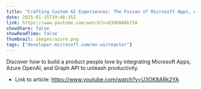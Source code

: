 ```yaml
---
title: "Crafting Custom AI Experiences: The Fusion of Microsoft Apps, Azure OpenAI and Graph API"
date: 2025-01-15T19:46:35Z
link: https://www.youtube.com/watch?v=U3OK8ARk2YA
showShare: false
showReadTime: false
thumbnail: images/azure.png
tags: ["developer.microsoft.com/en-us/reactor"]
---
```

Discover how to build a product people love by integrating Microsoft Apps, Azure OpenAI, and Graph API to unleash productivity.

- Link to article: https://www.youtube.com/watch?v=U3OK8ARk2YA